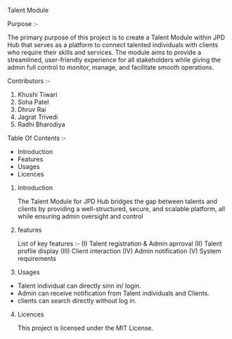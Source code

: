  Talent Module


Purpose :-

  The primary purpose of this project is to create a Talent Module within JPD Hub that serves as a platform to connect talented individuals with clients who require their skills and services. The module aims to provide a streamlined, user-friendly experience for all stakeholders while giving the admin full control to monitor, manage, and facilitate smooth operations. 


Contributors :-

1. Khushi Tiwari
2. Soha Patel
3. Dhruv Rai
4. Jagrat Trivedi
5. Radhi Bharodiya


Table Of Contents :-

-  Introduction
-  Features
-  Usages
-  Licences



1. Introduction
 
    The Talent Module for JPD Hub bridges the gap between talents and clients by providing a well-structured, secure, and scalable platform, all while ensuring admin oversight and control

2. features

   List of key features :-
   (I)     Talent registration & Admin aprroval
   (II)    Talent profile display
   (III)   Client interaction
   (IV)    Admin notification
   (V)     System requirements

3. Usages

-   Talent individual can directly sinn in/ login.
-   Admin can receive notification from Talent individuals and Clients.
-   clients can search directly without log in.

4. Licences 

   This project is licensed under the MIT License.

    

